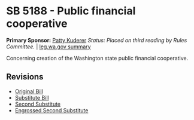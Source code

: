 # SB 5188 - Public financial cooperative
**Primary Sponsor:** [Patty Kuderer](/person/leg/patty.kuderer.md)
*Status: Placed on third reading by Rules Committee.* | [leg.wa.gov summary](https://app.leg.wa.gov/billsummary?BillNumber=5188&Year=2021)

Concerning creation of the Washington state public financial cooperative.

## Revisions
* [Original Bill](1/)
* [Substitute Bill](S/)
* [Second Substitute](S2/)
* [Engrossed Second Substitute](S2.E/)